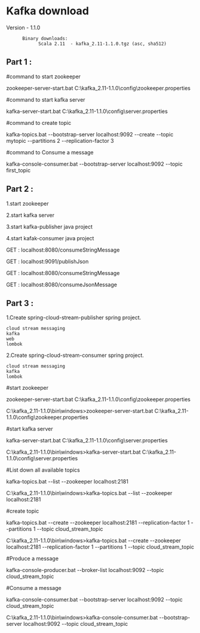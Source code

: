 # Kafka download

Version - 1.1.0

		  Binary downloads:
				Scala 2.11  - kafka_2.11-1.1.0.tgz (asc, sha512)

Part 1 :
----------------------------------------

#command to start zookeeper

zookeeper-server-start.bat C:\kafka_2.11-1.1.0\config\zookeeper.properties

#command to start kafka server

kafka-server-start.bat C:\kafka_2.11-1.1.0\config\server.properties

#command to create topic

kafka-topics.bat --bootstrap-server localhost:9092 --create --topic mytopic --partitions 2 --replication-factor 3

#command to Consume a message

kafka-console-consumer.bat --bootstrap-server localhost:9092 --topic first_topic

Part 2 :
----------------------------------------

1.start zookeeper

2.start kafka server

3.start kafka-publisher java project

4.start kafak-consumer java project

GET : localhost:8080/consumeStringMessage

GET : localhost:9091/publishJson

GET : localhost:8080/consumeStringMessage

GET : localhost:8080/consumeJsonMessage

Part 3 :
------------------------------------------

1.Create spring-cloud-stream-publisher spring project.
	
	cloud stream messaging
	kafka
	web
	lombok
	
2.Create spring-cloud-stream-consumer spring project.
	
	cloud stream messaging
	kafka
	lombok


#start zookeeper

zookeeper-server-start.bat C:\kafka_2.11-1.1.0\config\zookeeper.properties

C:\kafka_2.11-1.1.0\bin\windows>zookeeper-server-start.bat C:\kafka_2.11-1.1.0\config\zookeeper.properties

#start kafka server

kafka-server-start.bat C:\kafka_2.11-1.1.0\config\server.properties

C:\kafka_2.11-1.1.0\bin\windows>kafka-server-start.bat C:\kafka_2.11-1.1.0\config\server.properties

#List down all available topics

kafka-topics.bat --list --zookeeper localhost:2181

C:\kafka_2.11-1.1.0\bin\windows>kafka-topics.bat --list --zookeeper localhost:2181

#create topic

kafka-topics.bat --create --zookeeper localhost:2181 --replication-factor 1 --partitions 1 --topic cloud_stream_topic

C:\kafka_2.11-1.1.0\bin\windows>kafka-topics.bat --create --zookeeper localhost:2181 --replication-factor 1 --partitions 1 --topic cloud_stream_topic

#Produce a message

kafka-console-producer.bat --broker-list localhost:9092 --topic cloud_stream_topic

#Consume a message

kafka-console-consumer.bat --bootstrap-server localhost:9092 --topic cloud_stream_topic

C:\kafka_2.11-1.1.0\bin\windows>kafka-console-consumer.bat --bootstrap-server localhost:9092 --topic cloud_stream_topic



